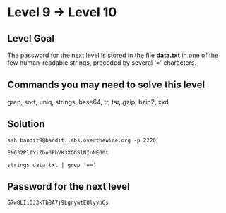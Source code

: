 # Level 9 → Level 10

## Level Goal
The password for the next level is stored in the file **data.txt** in one of the few human-readable strings, preceded by several ‘=’ characters.

## Commands you may need to solve this level
grep, sort, uniq, strings, base64, tr, tar, gzip, bzip2, xxd

## Solution
```
ssh bandit9@bandit.labs.overthewire.org -p 2220
```
```
EN632PlfYiZbn3PhVK3XOGSlNInNE00t
```
```
strings data.txt | grep '=='
```

## Password for the next level
```
G7w8LIi6J3kTb8A7j9LgrywtEUlyyp6s
```
